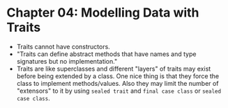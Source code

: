 # Chapter 04: Modelling Data with Traits

* Traits cannot have constructors.
* "Traits can define abstract methods that have names and type signatures but no implementation."
* Traits are like superclasses and different "layers" of traits may exist before being extended by a class. One nice thing is that they force the class to implement methods/values. Also they may limit the number of "extensors" to it by using `sealed trait` and `final case class` or `sealed case class`.
